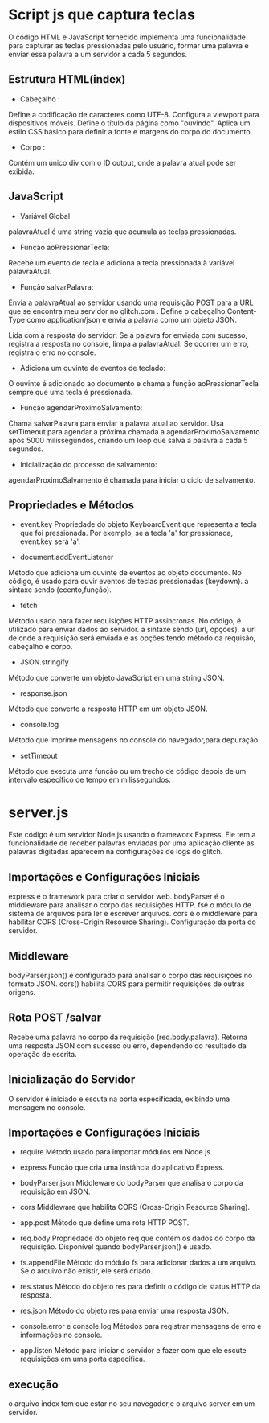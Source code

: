 # Script js que captura teclas 

O código HTML e JavaScript fornecido implementa uma funcionalidade para capturar as teclas pressionadas pelo usuário,
formar uma palavra e enviar essa palavra a um servidor a cada 5 segundos. 

## Estrutura HTML(index)
- Cabeçalho :

Define a codificação de caracteres como UTF-8.
Configura a viewport para dispositivos móveis.
Define o título da página como "ouvindo".
Aplica um estilo CSS básico para definir a fonte e margens do corpo do documento.

- Corpo :

Contém um único div com o ID output, onde a palavra atual pode ser exibida.

## JavaScript
- Variável Global

palavraAtual é uma string vazia que acumula as teclas pressionadas.
- Função aoPressionarTecla:

Recebe um evento de tecla e adiciona a tecla pressionada à variável palavraAtual.

- Função salvarPalavra:

Envia a palavraAtual ao servidor usando uma requisição POST para a URL que se encontra meu servidor no glitch.com .
Define o cabeçalho Content-Type como application/json e envia a palavra como um objeto JSON.

Lida com a resposta do servidor:
Se a palavra for enviada com sucesso, registra a resposta no console, limpa a palavraAtual.
Se ocorrer um erro, registra o erro no console.
- Adiciona um ouvinte de eventos de teclado:

O ouvinte é adicionado ao documento e chama a função aoPressionarTecla sempre que uma tecla é pressionada.
- Função agendarProximoSalvamento:

Chama salvarPalavra para enviar a palavra atual ao servidor.
Usa setTimeout para agendar a próxima chamada a agendarProximoSalvamento após 5000 milissegundos,
criando um loop que salva a palavra a cada 5 segundos.
- Inicialização do processo de salvamento:

agendarProximoSalvamento é chamada para iniciar o ciclo de salvamento.

## Propriedades e Métodos

- event.key
Propriedade do objeto KeyboardEvent que representa a tecla que foi pressionada. 
Por exemplo, se a tecla 'a' for pressionada, event.key será 'a'.

- document.addEventListener

Método que adiciona um ouvinte de eventos ao objeto documento.
No código, é usado para ouvir eventos de teclas pressionadas (keydown).
a sintaxe sendo (ecento,função).

- fetch

Método usado para fazer requisições HTTP assíncronas. No código, é utilizado para enviar dados ao servidor.
a sintaxe sendo (url, opções). a url de onde a requisição será enviada e as opções tendo método da requisão,
cabeçalho e corpo.

- JSON.stringify

Método que converte um objeto JavaScript em uma string JSON.

- response.json

Método que converte a resposta HTTP em um objeto JSON.

- console.log

Método que imprime mensagens no console do navegador,para depuração.

- setTimeout

Método que executa uma função ou um trecho de código depois de um intervalo específico de tempo em milissegundos.


# server.js

Este código é um servidor Node.js usando o framework Express. Ele tem a funcionalidade de receber palavras enviadas por uma aplicação cliente as palavras digitadas aparecem na configurações de logs do glitch. 

## Importações e Configurações Iniciais

express é o framework para criar o servidor web.
bodyParser é o middleware para analisar o corpo das requisições HTTP.
fsé o módulo de sistema de arquivos para ler e escrever arquivos.
cors é o middleware para habilitar CORS (Cross-Origin Resource Sharing).
Configuração da porta do servidor.
## Middleware

bodyParser.json() é configurado para analisar o corpo das requisições no formato JSON.
cors() habilita CORS para permitir requisições de outras origens.
## Rota POST /salvar

Recebe uma palavra no corpo da requisição (req.body.palavra).
Retorna uma resposta JSON com sucesso ou erro, dependendo do resultado da operação de escrita.
## Inicialização do Servidor

O servidor é iniciado e escuta na porta especificada, exibindo uma mensagem no console.

## Importações e Configurações Iniciais

- require
Método usado para importar módulos em Node.js.

- express
Função que cria uma instância do aplicativo Express.

- bodyParser.json
Middleware do bodyParser que analisa o corpo da requisição em JSON.

- cors
Middleware que habilita CORS (Cross-Origin Resource Sharing).

- app.post
Método que define uma rota HTTP POST.

- req.body
Propriedade do objeto req que contém os dados do corpo da requisição. 
Disponível quando bodyParser.json() é usado.

- fs.appendFile
Método do módulo fs para adicionar dados a um arquivo. Se o arquivo não existir, ele será criado.

- res.status
Método do objeto res para definir o código de status HTTP da resposta.

- res.json
Método do objeto res para enviar uma resposta JSON.

- console.error e console.log
Métodos para registrar mensagens de erro e informações no console.

- app.listen
Método para iniciar o servidor e fazer com que ele escute requisições em uma porta específica.


## execução

o arquivo index tem que estar no seu navegador,e o arquivo server em um servidor. 
